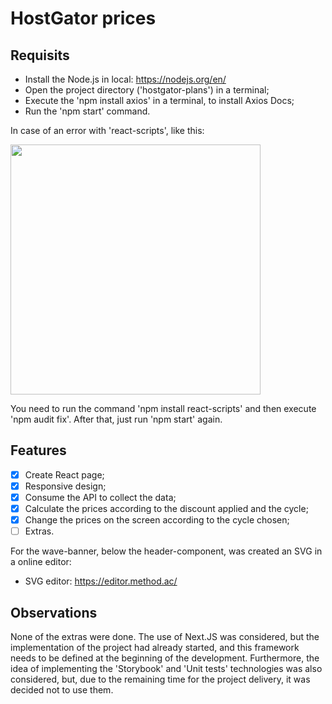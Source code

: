 <h1>HostGator prices</h1>

<h2>Requisits</h2>

- Install the Node.js in local: https://nodejs.org/en/
- Open the project directory ('hostgator-plans') in a terminal;
- Execute the 'npm install axios' in a terminal, to install Axios Docs;
- Run the 'npm start' command.

In case of an error with 'react-scripts', like this:

<img src='https://user-images.githubusercontent.com/31019817/178161594-eea5b293-3324-42cb-843e-bbafa8fd8234.png' width='400px'/>

You need to run the command 'npm install react-scripts' and then execute 'npm audit fix'. After that, just run 'npm start' again.

<h2>Features</h2>

- [x] Create React page;
- [x] Responsive design;
- [x] Consume the API to collect the data;
- [x] Calculate the prices according to the discount applied and the cycle;
- [x] Change the prices on the screen according to the cycle chosen;
- [ ] Extras.

For the wave-banner, below the header-component, was created an SVG in a online editor:
- SVG editor: https://editor.method.ac/

<h2>Observations</h2>

None of the extras were done. The use of Next.JS was considered, but the implementation of the project had already started, and this framework needs to be defined at the beginning of the development. Furthermore, the idea of implementing the 'Storybook' and 'Unit tests' technologies was also considered, but, due to the remaining time for the project delivery, it was decided not to use them.